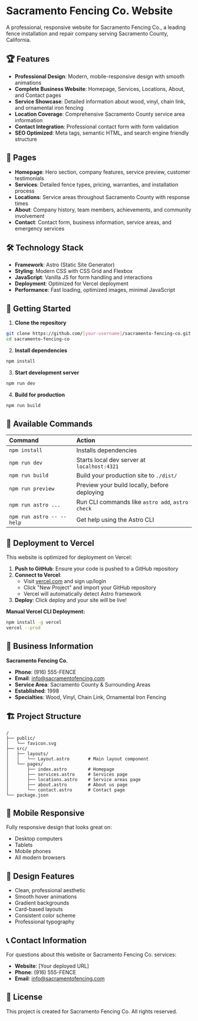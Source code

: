 # Sacramento Fencing Co. Website

A professional, responsive website for Sacramento Fencing Co., a leading fence installation and repair company serving Sacramento County, California.

## 🏆 Features

- **Professional Design**: Modern, mobile-responsive design with smooth animations
- **Complete Business Website**: Homepage, Services, Locations, About, and Contact pages
- **Service Showcase**: Detailed information about wood, vinyl, chain link, and ornamental iron fencing
- **Location Coverage**: Comprehensive Sacramento County service area information
- **Contact Integration**: Professional contact form with form validation
- **SEO Optimized**: Meta tags, semantic HTML, and search engine friendly structure

## 📄 Pages

- **Homepage**: Hero section, company features, service preview, customer testimonials
- **Services**: Detailed fence types, pricing, warranties, and installation process
- **Locations**: Service areas throughout Sacramento County with response times
- **About**: Company history, team members, achievements, and community involvement  
- **Contact**: Contact form, business information, service areas, and emergency services

## 🛠 Technology Stack

- **Framework**: Astro (Static Site Generator)
- **Styling**: Modern CSS with CSS Grid and Flexbox
- **JavaScript**: Vanilla JS for form handling and interactions
- **Deployment**: Optimized for Vercel deployment
- **Performance**: Fast loading, optimized images, minimal JavaScript

## 🚀 Getting Started

1. **Clone the repository**
```bash
git clone https://github.com/[your-username]/sacramento-fencing-co.git
cd sacramento-fencing-co
```

2. **Install dependencies**
```bash
npm install
```

3. **Start development server**
```bash
npm run dev
```

4. **Build for production**
```bash
npm run build
```

## 🧞 Available Commands

| Command                   | Action                                           |
| :------------------------ | :----------------------------------------------- |
| `npm install`             | Installs dependencies                            |
| `npm run dev`             | Starts local dev server at `localhost:4321`      |
| `npm run build`           | Build your production site to `./dist/`          |
| `npm run preview`         | Preview your build locally, before deploying     |
| `npm run astro ...`       | Run CLI commands like `astro add`, `astro check` |
| `npm run astro -- --help` | Get help using the Astro CLI                     |

## 🚀 Deployment to Vercel

This website is optimized for deployment on Vercel:

1. **Push to GitHub**: Ensure your code is pushed to a GitHub repository
2. **Connect to Vercel**: 
   - Visit [vercel.com](https://vercel.com) and sign up/login
   - Click "New Project" and import your GitHub repository
   - Vercel will automatically detect Astro framework
3. **Deploy**: Click deploy and your site will be live!

**Manual Vercel CLI Deployment:**
```bash
npm install -g vercel
vercel --prod
```

## 💼 Business Information

**Sacramento Fencing Co.**
- **Phone**: (916) 555-FENCE
- **Email**: info@sacramentofencing.com  
- **Service Area**: Sacramento County & Surrounding Areas
- **Established**: 1998
- **Specialties**: Wood, Vinyl, Chain Link, Ornamental Iron Fencing

## 🏗 Project Structure

```text
/
├── public/
│   └── favicon.svg
├── src/
│   ├── layouts/
│   │   └── Layout.astro       # Main layout component
│   └── pages/
│       ├── index.astro        # Homepage
│       ├── services.astro     # Services page
│       ├── locations.astro    # Service areas page  
│       ├── about.astro        # About us page
│       └── contact.astro      # Contact page
└── package.json
```

## 📱 Mobile Responsive

Fully responsive design that looks great on:
- Desktop computers
- Tablets
- Mobile phones
- All modern browsers

## 🎨 Design Features

- Clean, professional aesthetic
- Smooth hover animations
- Gradient backgrounds
- Card-based layouts
- Consistent color scheme
- Professional typography

## 📞 Contact Information

For questions about this website or Sacramento Fencing Co. services:
- **Website**: [Your deployed URL]
- **Phone**: (916) 555-FENCE
- **Email**: info@sacramentofencing.com

## 📄 License

This project is created for Sacramento Fencing Co. All rights reserved.
